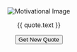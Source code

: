<html lang="en">
<head>
    <meta charset="UTF-8">
    <meta name="viewport" content="width=device-width, initial-scale=1.0">
    <title>Motivational Quotes</title>
</head>
<body>
    <div style="text-align: center;">
        <img src="{{ quote.image }}" alt="Motivational Image" style="max-width: 100%; height: auto;">
        <p>{{ quote.text }}</p>
        <button onclick="fetchNewQuote()">Get New Quote</button>
    </div>
    <script>
        function fetchNewQuote() {
            fetch('/new_quote', { method: 'POST' })
                .then(response => response.json())
                .then(data => {
                    document.querySelector('img').src = data.image;
                    document.querySelector('p').textContent = data.text;
                });
        }
    </script>
</body>
</html>
